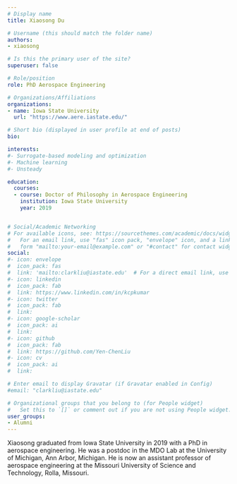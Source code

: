 ```yaml
---
# Display name
title: Xiaosong Du

# Username (this should match the folder name)
authors:
- xiaosong

# Is this the primary user of the site?
superuser: false

# Role/position
role: PhD Aerospace Engineering

# Organizations/Affiliations
organizations:
- name: Iowa State University
  url: "https://www.aere.iastate.edu/"

# Short bio (displayed in user profile at end of posts)
bio:

interests:
#- Surrogate-based modeling and optimization
#- Machine learning
#- Unsteady

education:
  courses:
  - course: Doctor of Philosophy in Aerospace Engineering
    institution: Iowa State University
    year: 2019


# Social/Academic Networking
# For available icons, see: https://sourcethemes.com/academic/docs/widgets/#icons
#   For an email link, use "fas" icon pack, "envelope" icon, and a link in the
#   form "mailto:your-email@example.com" or "#contact" for contact widget.
social:
#- icon: envelope
#  icon_pack: fas
#  link: 'mailto:clarkliu@iastate.edu'  # For a direct email link, use "mailto:test@example.org".
#- icon: linkedin
#  icon_pack: fab
#  link: https://www.linkedin.com/in/kcpkumar
#- icon: twitter
#  icon_pack: fab
#  link:
#- icon: google-scholar
#  icon_pack: ai
#  link:
#- icon: github
#  icon_pack: fab
#  link: https://github.com/Yen-ChenLiu
#- icon: cv
#  icon_pack: ai
#  link:

# Enter email to display Gravatar (if Gravatar enabled in Config)
#email: "clarkliu@iastate.edu"

# Organizational groups that you belong to (for People widget)
#   Set this to `[]` or comment out if you are not using People widget.  
user_groups:
- Alumni
---
```

Xiaosong graduated from Iowa State University in 2019 with a PhD in aerospace engineering. He was a postdoc in the MDO Lab at the University of Michigan, Ann Arbor, Michigan. He is now an assistant professor of aerospace engineering at the Missouri University of Science and Technology, Rolla, Missouri.
